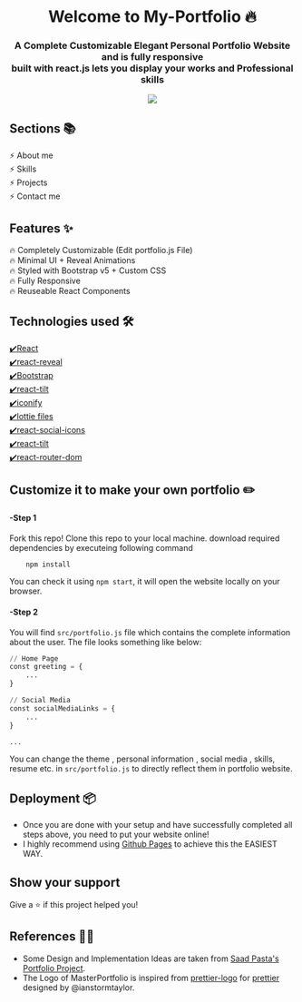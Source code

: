 <h1 align="center"> Welcome to My-Portfolio 🔥 </h1> 
<h3 align="center"> A Complete Customizable Elegant Personal Portfolio Website and is fully responsive <br /> built with react.js lets you display your works and Professional skills </h3>

<p align="center"> 
    <a href="https://duraishanmugaraj.github.io/#/" target="_blank">
    <img src="https://user-images.githubusercontent.com/68941801/133941246-9eda2918-eefb-4293-b503-db0f5f9a31f7.png"></img>
  </a>
</p>

## Sections 📚

⚡️ About me <br>
⚡️ Skills <br>
⚡️ Projects <br>
⚡️ Contact me <br>


## Features ✨

 🔥 Completely Customizable (Edit portfolio.js File) <br>
 🔥 Minimal UI + Reveal Animations <br>
 🔥 Styled with Bootstrap v5 + Custom CSS <br>
 🔥 Fully Responsive <br>
 🔥 Reuseable React Components <br>


## Technologies used 🛠️

 [✔️React](https://reactjs.org/) <br>
 [✔️react-reveal](https://www.react-reveal.com/) <br>
 [✔️Bootstrap](https://getbootstrap.com/docs/5.0/getting-started/introduction/) <br>
 [✔️react-tilt](https://www.npmjs.com/package/react-tilt) <br>
 [✔️iconify](https://iconify.design/) <br>
 [✔️lottie files](https://lottiefiles.com/blog/working-with-lottie/how-to-use-lottie-in-react-app) <br>
 [✔️react-social-icons](https://www.npmjs.com/package/react-social-icons) <br>
 [✔️react-tilt](https://www.npmjs.com/package/react-tilt) <br>
 [✔️react-router-dom](https://reactrouter.com/web/guides/quick-start) <br>


## Customize it to make your own portfolio ✏️

#### -Step 1
Fork this repo!
Clone this repo to your local machine.
download required dependencies by executeing following command 
```python
    npm install
  ```
You can check it using `npm start`, it will open the website locally on your browser.

#### -Step 2

You will find `src/portfolio.js` file which contains the complete information about the user. The file looks something like below:

```python
// Home Page
const greeting = {
    ...
}

// Social Media
const socialMediaLinks = {
    ...
}

...
```

You can change the theme , personal information , social media , skills, resume etc. in `src/portfolio.js` to directly reflect them in portfolio website.

## Deployment 📦

- Once you are done with your setup and have successfully completed all steps above, you need to put your website online!
- I highly recommend using [Github Pages](https://create-react-app.dev/docs/deployment/#github-pages) to achieve this the EASIEST WAY.


## Show your support

Give a ⭐️ if this project helped you!


## References 👏🏻

- Some Design and Implementation Ideas are taken from [Saad Pasta's Portfolio Project](https://github.com/saadpasta/developerFolio).
- The Logo of MasterPortfolio is inspired from [prettier-logo](https://github.com/prettier/prettier-logo) for [prettier](https://github.com/prettier/prettier) designed by @ianstormtaylor.
